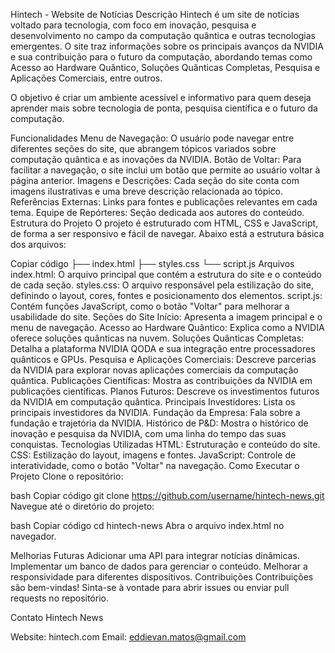 Hintech - Website de Notícias
Descrição
Hintech é um site de notícias voltado para tecnologia, com foco em inovação, pesquisa e desenvolvimento no campo da computação quântica e outras tecnologias emergentes. O site traz informações sobre os principais avanços da NVIDIA e sua contribuição para o futuro da computação, abordando temas como Acesso ao Hardware Quântico, Soluções Quânticas Completas, Pesquisa e Aplicações Comerciais, entre outros.

O objetivo é criar um ambiente acessível e informativo para quem deseja aprender mais sobre tecnologia de ponta, pesquisa científica e o futuro da computação.

Funcionalidades
Menu de Navegação: O usuário pode navegar entre diferentes seções do site, que abrangem tópicos variados sobre computação quântica e as inovações da NVIDIA.
Botão de Voltar: Para facilitar a navegação, o site inclui um botão que permite ao usuário voltar à página anterior.
Imagens e Descrições: Cada seção do site conta com imagens ilustrativas e uma breve descrição relacionada ao tópico.
Referências Externas: Links para fontes e publicações relevantes em cada tema.
Equipe de Repórteres: Seção dedicada aos autores do conteúdo.
Estrutura do Projeto
O projeto é estruturado com HTML, CSS e JavaScript, de forma a ser responsivo e fácil de navegar. Abaixo está a estrutura básica dos arquivos:

Copiar código
├── index.html
├── styles.css
└── script.js
Arquivos
index.html: O arquivo principal que contém a estrutura do site e o conteúdo de cada seção.
styles.css: O arquivo responsável pela estilização do site, definindo o layout, cores, fontes e posicionamento dos elementos.
script.js: Contém funções JavaScript, como o botão "Voltar" para melhorar a usabilidade do site.
Seções do Site
Início: Apresenta a imagem principal e o menu de navegação.
Acesso ao Hardware Quântico: Explica como a NVIDIA oferece soluções quânticas na nuvem.
Soluções Quânticas Completas: Detalha a plataforma NVIDIA QODA e sua integração entre processadores quânticos e GPUs.
Pesquisa e Aplicações Comerciais: Descreve parcerias da NVIDIA para explorar novas aplicações comerciais da computação quântica.
Publicações Científicas: Mostra as contribuições da NVIDIA em publicações científicas.
Planos Futuros: Descreve os investimentos futuros da NVIDIA em computação quântica.
Principais Investidores: Lista os principais investidores da NVIDIA.
Fundação da Empresa: Fala sobre a fundação e trajetória da NVIDIA.
Histórico de P&D: Mostra o histórico de inovação e pesquisa da NVIDIA, com uma linha do tempo das suas conquistas.
Tecnologias Utilizadas
HTML: Estruturação e conteúdo do site.
CSS: Estilização do layout, imagens e fontes.
JavaScript: Controle de interatividade, como o botão "Voltar" na navegação.
Como Executar o Projeto
Clone o repositório:

bash
Copiar código
git clone https://github.com/username/hintech-news.git
Navegue até o diretório do projeto:

bash
Copiar código
cd hintech-news
Abra o arquivo index.html no navegador.

Melhorias Futuras
Adicionar uma API para integrar notícias dinâmicas.
Implementar um banco de dados para gerenciar o conteúdo.
Melhorar a responsividade para diferentes dispositivos.
Contribuições
Contribuições são bem-vindas! Sinta-se à vontade para abrir issues ou enviar pull requests no repositório.

Contato
Hintech News

Website: hintech.com
Email: eddievan.matos@gmail.com
